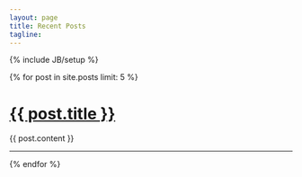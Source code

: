 ```yaml
---
layout: page
title: Recent Posts
tagline:
---
```

{% include JB/setup %}

{% for post in site.posts limit: 5 %}
  <div class="post">
    <h1><a href="{{ post.url }}">{{ post.title }}</a></h1>
    {{ post.content }}
  </div>  
  <hr />
{% endfor %}
